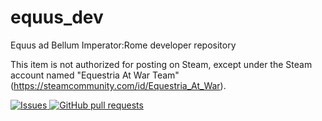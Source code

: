 # equus_dev

Equus ad Bellum Imperator:Rome developer repository

This item is not authorized for posting on Steam, except under the Steam account named "Equestria At War Team" (https://steamcommunity.com/id/Equestria_At_War).

</a>
<a href="https://github.com/EaW-Team/equus_dev/issues">
<img alt="Issues" src="https://img.shields.io/github/issues/EaW-Team/equus_dev?color=0088ff" />
</a>
<a href="https://github.com/EaW-Team/equus_dev/pulls">
<img alt="GitHub pull requests" src="https://img.shields.io/github/issues-pr/EaW-Team/equus_dev?color=0088ff" />

